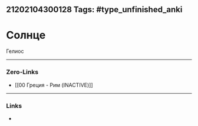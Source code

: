 21202104300128
Tags: #type_unfinished_anki
---
# Солнце

Гелиос

---
### Zero-Links
- [[00 Греция - Рим (INACTIVE)]]
---
### Links
-